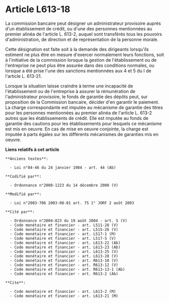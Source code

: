 # Article L613-18

La commission bancaire peut désigner un administrateur provisoire auprès d'un établissement de crédit, ou d'une des personnes
mentionnées au premier alinéa de l'article L. 613-2, auquel sont transférés tous les pouvoirs d'administration, de direction
et de représentation de la personne morale.

Cette désignation est faite soit à la demande des dirigeants lorsqu'ils estiment ne plus être en mesure d'exercer normalement
leurs fonctions, soit à l'initiative de la commission lorsque la gestion de l'établissement ou de l'entreprise ne peut plus
être assurée dans des conditions normales, ou lorsque a été prise l'une des sanctions mentionnées aux 4 et 5 du I de
l'article L. 613-21.

Lorsque la situation laisse craindre à terme une incapacité de l'établissement ou de l'entreprise à assurer la rémunération
de l'administrateur provisoire, le fonds de garantie des dépôts peut, sur proposition de la Commission bancaire, décider d'en
garantir le paiement. La charge correspondante est imputée au mécanisme de garantie des titres pour les personnes mentionnées
au premier alinéa de l'article L. 613-2 autres que les établissements de crédit. Elle est imputée au fonds de garantie des
cautions pour les établissements pour lesquels ce mécanisme est mis en oeuvre. En cas de mise en oeuvre conjointe, la charge
est imputée à parts égales sur les différents mécanismes de garanties mis en oeuvre.

**Liens relatifs à cet article**

	**Anciens textes**:

	  - Loi n°84-46 du 24 janvier 1984 - art. 44 (Ab)

	**Codifié par**:

	  - Ordonnance n°2000-1223 du 14 décembre 2000 (V)

	**Modifié par**:

	  - Loi n°2003-706 2003-08-01 art. 75 1° JORF 2 août 2003

	**Cité par**:

	  - Ordonnance n°2004-823 du 19 août 2004 - art. 5 (V)
	  - Code monétaire et financier - art. L511-28 (V)
	  - Code monétaire et financier - art. L515-26 (V)
	  - Code monétaire et financier - art. L517-1 (M)
	  - Code monétaire et financier - art. L517-5 (V)
	  - Code monétaire et financier - art. L613-22 (Ab)
	  - Code monétaire et financier - art. L613-23 (Ab)
	  - Code monétaire et financier - art. L613-25 (V)
	  - Code monétaire et financier - art. L613-28 (V)
	  - Code monétaire et financier - art. R613-10 (V)
	  - Code monétaire et financier - art. R613-12 (V)
	  - Code monétaire et financier - art. R613-13-1 (Ab)
	  - Code monétaire et financier - art. R613-2 (Ab)

	**Cite**:

	  - Code monétaire et financier - art. L613-2 (M)
	  - Code monétaire et financier - art. L613-21 (M)
